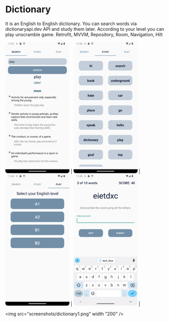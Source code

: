 # Dictionary
It is an English to English dictionary. You can search words via dictionaryapi.dev API and study them later. According to your level you can play unscramble game.
Retrofit, MVVM, Repository, Room, Navigation, Hilt


<img src="https://github.com/harmanmstf/Dictionary/blob/9c6c7b240ef35c7b632ef9b163f7ca81abd62a5a/dictionary1.png" width="200"> | <img src="https://github.com/harmanmstf/Dictionary/blob/8a81146069203b4a06277df76ef1254cfb32ea0b/dictionary2.png" width="200"> | <img src="https://github.com/harmanmstf/Dictionary/blob/8a81146069203b4a06277df76ef1254cfb32ea0b/dictionary3.png" width="200"> | <img src="https://github.com/harmanmstf/Dictionary/blob/8a81146069203b4a06277df76ef1254cfb32ea0b/dictionary4.png" width="200"> |

<img src="screenshots/dictionary1.png" width "200" />





